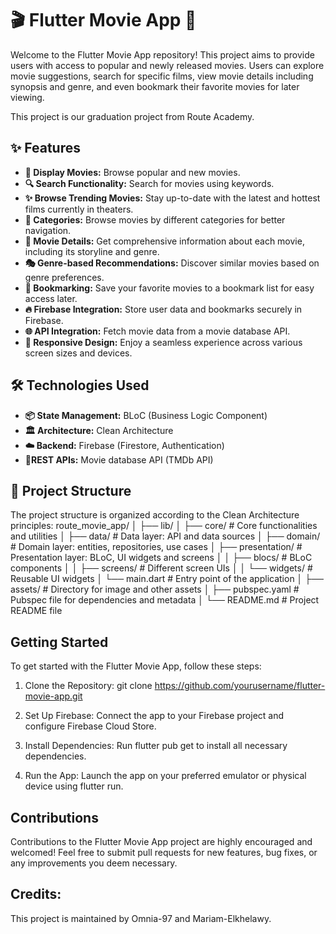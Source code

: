 # 🎬 Flutter Movie App 🍿

Welcome to the Flutter Movie App repository! This project aims to provide users with access to popular and newly released movies. Users can explore movie suggestions, search for specific films, view movie details including synopsis and genre, and even bookmark their favorite movies for later viewing.

This project is our graduation project from Route Academy.

## ✨ Features

- **🎥 Display Movies:** Browse popular and new movies.
- **🔍 Search Functionality:** Search for movies using keywords.
- **✨ Browse Trending Movies:** Stay up-to-date with the latest and hottest films currently in theaters.
- **📂 Categories:** Browse movies by different categories for better navigation.
- **🎥 Movie Details:** Get comprehensive information about each movie, including its storyline and genre.
- **🎭 Genre-based Recommendations:** Discover similar movies based on genre preferences.
- **🔖 Bookmarking:** Save your favorite movies to a bookmark list for easy access later.
- **🔥 Firebase Integration:** Store user data and bookmarks securely in Firebase.
- **🌐 API Integration:** Fetch movie data from a movie database API.
- **📱 Responsive Design:** Enjoy a seamless experience across various screen sizes and devices.

## 🛠️ Technologies Used

- **📦 State Management:** BLoC (Business Logic Component)
- **🏛️ Architecture:** Clean Architecture
- **☁️ Backend:** Firebase (Firestore, Authentication)
- **🔗REST APIs:** Movie database API (TMDb API)

## 📁 Project Structure

The project structure is organized according to the Clean Architecture principles:
route_movie_app/
│
├── lib/
│   ├── core/                 # Core functionalities and utilities
│   ├── data/                 # Data layer: API and data sources
│   ├── domain/               # Domain layer: entities, repositories, use cases
│   ├── presentation/         # Presentation layer: BLoC, UI widgets and screens
│   │   ├── blocs/            # BLoC components
│   │   ├── screens/          # Different screen UIs
│   │   └── widgets/          # Reusable UI widgets
│   └── main.dart             # Entry point of the application
│
├── assets/                   # Directory for image and other assets
│
├── pubspec.yaml              # Pubspec file for dependencies and metadata
│
└── README.md                 # Project README file


## Getting Started

To get started with the Flutter Movie App, follow these steps:


1. Clone the Repository: git clone https://github.com/yourusername/flutter-movie-app.git
   
2. Set Up Firebase: Connect the app to your Firebase project and configure Firebase Cloud Store. 

3. Install Dependencies: Run flutter pub get to install all necessary dependencies.

4. Run the App: Launch the app on your preferred emulator or physical device using flutter run.

## Contributions

Contributions to the Flutter Movie App project are highly encouraged and welcomed! Feel free to submit pull requests for new features, bug fixes, or any improvements you deem necessary.

## Credits:
This project is maintained by Omnia-97 and Mariam-Elkhelawy.
